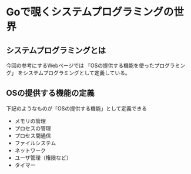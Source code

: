 # Goで覗くシステムプログラミングの世界
## システムプログラミングとは
今回の参考にするWebページでは
「OSの提供する機能を使ったプログラミング」
をシステムプログラミングとして定義している。

## OSの提供する機能の定義
下記のようなものが「OSの提供する機能」として定義できる
- メモリの管理
- プロセスの管理
- プロセス間通信
- ファイルシステム
- ネットワーク
- ユーザ管理（権限など）
- タイマー
